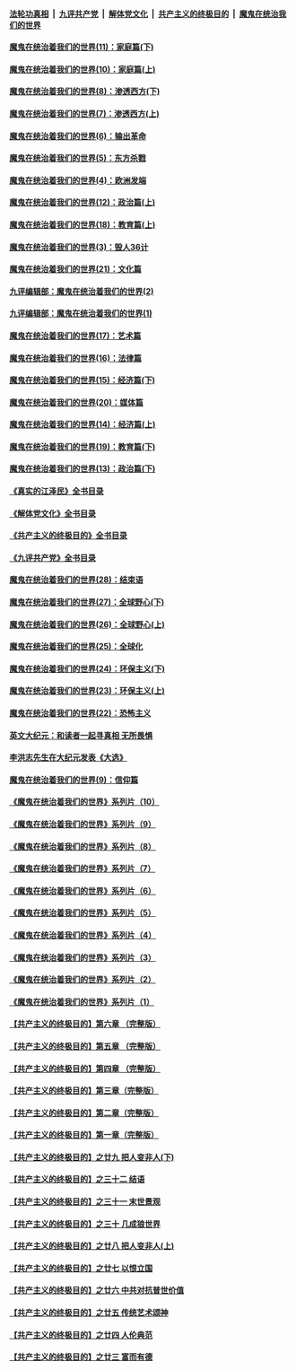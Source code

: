 ####  [法轮功真相](../../../../basic/blob/master/README.md?t=12050001) &nbsp;|&nbsp; [九评共产党](../../../../9ping.md/blob/master/README.md?t=12050001) &nbsp;|&nbsp; [解体党文化](../../../../jtdwh.md/blob/master/README.md?t=12050001)  &nbsp;|&nbsp; [共产主义的终极目的](../../../../gczydzjmd.md/blob/master/README.md?t=12050001) &nbsp;|&nbsp; [魔鬼在统治我们的世界](../../../../mgztzwmdsj.md/blob/master/README.md?t=12050001) 

#### [魔鬼在统治着我们的世界(11)：家庭篇(下)](../pages/nsc422/n10440961.md?t=12050001) 

#### [魔鬼在统治着我们的世界(10)：家庭篇(上)](../pages/nsc422/n10435448.md?t=12050001) 

#### [魔鬼在统治着我们的世界(8)：渗透西方(下)](../pages/nsc422/n10429603.md?t=12050001) 

#### [魔鬼在统治着我们的世界(7)：渗透西方(上)](../pages/nsc422/n10426013.md?t=12050001) 

#### [魔鬼在统治着我们的世界(6)：输出革命](../pages/nsc422/n10421536.md?t=12050001) 

#### [魔鬼在统治着我们的世界(5)：东方杀戮](../pages/nsc422/n10417707.md?t=12050001) 

#### [魔鬼在统治着我们的世界(4)：欧洲发端](../pages/nsc422/n10414890.md?t=12050001) 

#### [魔鬼在统治着我们的世界(12)：政治篇(上)](../pages/nsc422/n10444576.md?t=12050001) 

#### [魔鬼在统治着我们的世界(18)：教育篇(上)](../pages/nsc422/n10526970.md?t=12050001) 

#### [魔鬼在统治着我们的世界(3)：毁人36计](../pages/nsc422/n10411583.md?t=12050001) 

#### [魔鬼在统治着我们的世界(21)：文化篇](../pages/nsc422/n10597706.md?t=12050001) 

#### [九评编辑部：魔鬼在统治着我们的世界(2)](../pages/nsc422/n10410036.md?t=12050001) 

#### [九评编辑部：魔鬼在统治着我们的世界(1)](../pages/nsc422/n10406825.md?t=12050001) 

#### [魔鬼在统治着我们的世界(17)：艺术篇](../pages/nsc422/n10499093.md?t=12050001) 

#### [魔鬼在统治着我们的世界(16)：法律篇](../pages/nsc422/n10485969.md?t=12050001) 

#### [魔鬼在统治着我们的世界(15)：经济篇(下)](../pages/nsc422/n10469975.md?t=12050001) 

#### [魔鬼在统治着我们的世界(20)：媒体篇](../pages/nsc422/n10586579.md?t=12050001) 

#### [魔鬼在统治着我们的世界(14)：经济篇(上)](../pages/nsc422/n10457370.md?t=12050001) 

#### [魔鬼在统治着我们的世界(19)：教育篇(下)](../pages/nsc422/n10564808.md?t=12050001) 

#### [魔鬼在统治着我们的世界(13)：政治篇(下)](../pages/nsc422/n10448270.md?t=12050001) 

#### [《真实的江泽民》全书目录](../pages/nsc422/n13721399.md?t=12050001) 

#### [《解体党文化》全书目录](../pages/nsc422/n13721157.md?t=12050001) 

#### [《共产主义的终极目的》全书目录](../pages/nsc422/n13721048.md?t=12050001) 

#### [《九评共产党》全书目录](../pages/nsc422/n13708085.md?t=12050001) 

#### [魔鬼在统治着我们的世界(28)：结束语](../pages/nsc422/n10936246.md?t=12050001) 

#### [魔鬼在统治着我们的世界(27)：全球野心(下)](../pages/nsc422/n10928319.md?t=12050001) 

#### [魔鬼在统治着我们的世界(26)：全球野心(上)](../pages/nsc422/n10900318.md?t=12050001) 

#### [魔鬼在统治着我们的世界(25)：全球化](../pages/nsc422/n10788205.md?t=12050001) 

#### [魔鬼在统治着我们的世界(24)：环保主义(下)](../pages/nsc422/n10695307.md?t=12050001) 

#### [魔鬼在统治着我们的世界(23)：环保主义(上)](../pages/nsc422/n10688613.md?t=12050001) 

#### [魔鬼在统治着我们的世界(22)：恐怖主义](../pages/nsc422/n10614727.md?t=12050001) 

#### [英文大纪元：和读者一起寻真相 无所畏惧](../pages/nsc422/n12542027.md?t=12050001) 

#### [李洪志先生在大纪元发表《大选》](../pages/nsc422/n12534746.md?t=12050001) 

#### [魔鬼在统治着我们的世界(9)：信仰篇](../pages/nsc422/n10432159.md?t=12050001) 

#### [《魔鬼在统治着我们的世界》系列片（10）](../pages/nsc422/n12292670.md?t=12050001) 

#### [《魔鬼在统治着我们的世界》系列片（9）](../pages/nsc422/n12290859.md?t=12050001) 

#### [《魔鬼在统治着我们的世界》系列片（8）](../pages/nsc422/n12287445.md?t=12050001) 

#### [《魔鬼在统治着我们的世界》系列片（7）](../pages/nsc422/n12283425.md?t=12050001) 

#### [《魔鬼在统治着我们的世界》系列片（6）](../pages/nsc422/n12282314.md?t=12050001) 

#### [《魔鬼在统治着我们的世界》系列片（5）](../pages/nsc422/n12281419.md?t=12050001) 

#### [《魔鬼在统治着我们的世界》系列片（4）](../pages/nsc422/n12274024.md?t=12050001) 

#### [《魔鬼在统治着我们的世界》系列片（3）](../pages/nsc422/n12271322.md?t=12050001) 

#### [《魔鬼在统治着我们的世界》系列片（2）](../pages/nsc422/n12269049.md?t=12050001) 

#### [《魔鬼在统治着我们的世界》系列片（1）](../pages/nsc422/n12267575.md?t=12050001) 

#### [【共产主义的终极目的】第六章 （完整版）](../pages/nsc422/n11428913.md?t=12050001) 

#### [【共产主义的终极目的】第五章 （完整版）](../pages/nsc422/n11428912.md?t=12050001) 

#### [【共产主义的终极目的】第四章 （完整版）](../pages/nsc422/n11428907.md?t=12050001) 

#### [【共产主义的终极目的】第三章（完整版）](../pages/nsc422/n11428848.md?t=12050001) 

#### [【共产主义的终极目的】第二章（完整版）](../pages/nsc422/n11428831.md?t=12050001) 

#### [【共产主义的终极目的】第一章（完整版）](../pages/nsc422/n11417651.md?t=12050001) 

#### [【共产主义的终极目的】之廿九 把人变非人(下)](../pages/nsc422/n11344140.md?t=12050001) 

#### [【共产主义的终极目的】之三十二 结语](../pages/nsc422/n11360535.md?t=12050001) 

#### [【共产主义的终极目的】之三十一 末世景观](../pages/nsc422/n11351129.md?t=12050001) 

#### [【共产主义的终极目的】之三十 几成狼世界](../pages/nsc422/n11348280.md?t=12050001) 

#### [【共产主义的终极目的】之廿八 把人变非人(上)](../pages/nsc422/n11340492.md?t=12050001) 

#### [【共产主义的终极目的】之廿七 以恨立国](../pages/nsc422/n11336944.md?t=12050001) 

#### [【共产主义的终极目的】之廿六 中共对抗普世价值](../pages/nsc422/n11324785.md?t=12050001) 

#### [【共产主义的终极目的】之廿五 传统艺术颂神](../pages/nsc422/n11296396.md?t=12050001) 

#### [【共产主义的终极目的】之廿四 人伦典范](../pages/nsc422/n11296397.md?t=12050001) 

#### [【共产主义的终极目的】之廿三 富而有德](../pages/nsc422/n11283598.md?t=12050001) 

